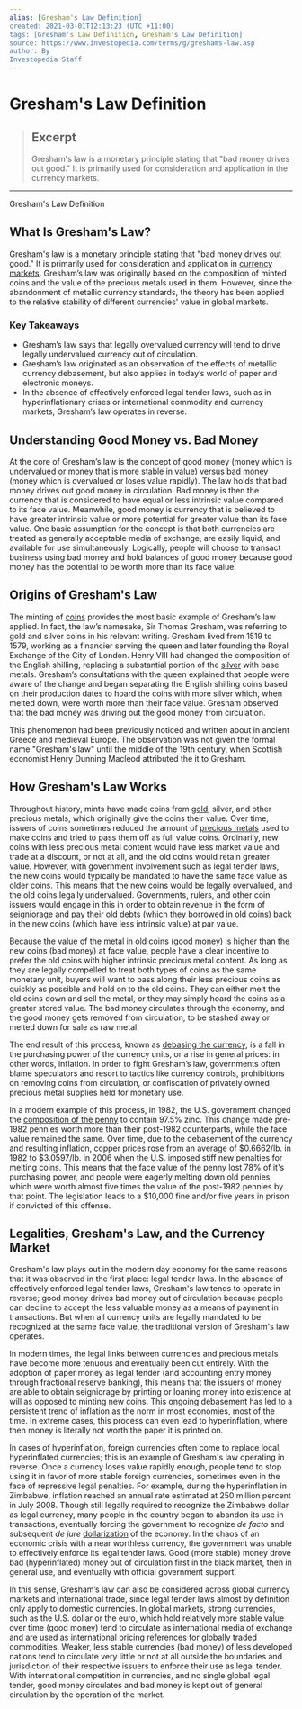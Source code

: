 ```yaml
---
alias: [Gresham's Law Definition]
created: 2021-03-01T12:13:23 (UTC +11:00)
tags: [Gresham's Law Definition, Gresham's Law Definition]
source: https://www.investopedia.com/terms/g/greshams-law.asp
author: By
Investopedia Staff
---
```


# Gresham's Law Definition

> ## Excerpt
> Gresham's law is a monetary principle stating that "bad money drives out good." It is primarily used for consideration and application in the currency markets.

---

Gresham's Law Definition
## What Is Gresham's Law?

Gresham's law is a monetary principle stating that "bad money drives out good." It is primarily used for consideration and application in [currency markets](https://www.investopedia.com/terms/forex/i/international-currency-markets.asp). Gresham’s law was originally based on the composition of minted coins and the value of the precious metals used in them. However, since the abandonment of metallic currency standards, the theory has been applied to the relative stability of different currencies' value in global markets.

### Key Takeaways

-   Gresham’s law says that legally overvalued currency will tend to drive legally undervalued currency out of circulation.
-   Gresham’s law originated as an observation of the effects of metallic currency debasement, but also applies in today’s world of paper and electronic moneys.
-   In the absence of effectively enforced legal tender laws, such as in hyperinflationary crises or international commodity and currency markets, Gresham’s law operates in reverse.

## Understanding Good Money vs. Bad Money

At the core of Gresham’s law is the concept of good money (money which is undervalued or money that is more stable in value) versus bad money (money which is overvalued or loses value rapidly). The law holds that bad money drives out good money in circulation. Bad money is then the currency that is considered to have equal or less intrinsic value compared to its face value. Meanwhile, good money is currency that is believed to have greater intrinsic value or more potential for greater value than its face value. One basic assumption for the concept is that both currencies are treated as generally acceptable media of exchange, are easily liquid, and available for use simultaneously. Logically, people will choose to transact business using bad money and hold balances of good money because good money has the potential to be worth more than its face value.

## Origins of Gresham's Law

The minting of [coins](https://www.investopedia.com/articles/economics/10/history-of-us-coinage.asp) provides the most basic example of Gresham’s law applied. In fact, the law’s namesake, Sir Thomas Gresham, was referring to gold and silver coins in his relevant writing. Gresham lived from 1519 to 1579, working as a financier serving the queen and later founding the Royal Exchange of the City of London. Henry VIII had changed the composition of the English shilling, replacing a substantial portion of the [silver](https://www.investopedia.com/terms/s/silver-standard.asp) with base metals. Gresham’s consultations with the queen explained that people were aware of the change and began separating the English shilling coins based on their production dates to hoard the coins with more silver which, when melted down, were worth more than their face value. Gresham observed that the bad money was driving out the good money from circulation. 

This phenomenon had been previously noticed and written about in ancient Greece and medieval Europe. The observation was not given the formal name "Gresham's law" until the middle of the 19th century, when Scottish economist Henry Dunning Macleod attributed the it to Gresham.

## How Gresham's Law Works

Throughout history, mints have made coins from [gold](https://www.investopedia.com/ask/answers/09/gold-standard.asp), silver, and other precious metals, which originally give the coins their value. Over time, issuers of coins sometimes reduced the amount of [precious metals](https://www.investopedia.com/terms/p/preciousmetal.asp) used to make coins and tried to pass them off as full value coins. Ordinarily, new coins with less precious metal content would have less market value and trade at a discount, or not at all, and the old coins would retain greater value. However, with government involvement such as legal tender laws, the new coins would typically be mandated to have the same face value as older coins. This means that the new coins would be legally overvalued, and the old coins legally undervalued. Governments, rulers, and other coin issuers would engage in this in order to obtain revenue in the form of [seigniorage](https://www.investopedia.com/terms/s/seigniorage.asp) and pay their old debts (which they borrowed in old coins) back in the new coins (which have less intrinsic value) at par value.

Because the value of the metal in old coins (good money) is higher than the new coins (bad money) at face value, people have a clear incentive to prefer the old coins with higher intrinsic precious metal content. As long as they are legally compelled to treat both types of coins as the same monetary unit, buyers will want to pass along their less precious coins as quickly as possible and hold on to the old coins. They can either melt the old coins down and sell the metal, or they may simply hoard the coins as a greater stored value. The bad money circulates through the economy, and the good money gets removed from circulation, to be stashed away or melted down for sale as raw metal.

The end result of this process, known as [debasing the currency](https://www.investopedia.com/terms/d/debasement.asp), is a fall in the purchasing power of the currency units, or a rise in general prices: in other words, inflation. In order to fight Gresham’s law, governments often blame speculators and resort to tactics like currency controls, prohibitions on removing coins from circulation, or confiscation of privately owned precious metal supplies held for monetary use.

In a modern example of this process, in 1982, the U.S. government changed the [composition of the penny](https://www.thebalance.com/the-copper-penny-is-worth-more-than-one-cent-809218) to contain 97.5% zinc. This change made pre-1982 pennies worth more than their post-1982 counterparts, while the face value remained the same. Over time, due to the debasement of the currency and resulting inflation, copper prices rose from an average of $0.6662/lb. in 1982 to $3.0597/lb. in 2006 when the U.S. imposed stiff new penalties for melting coins. This means that the face value of the penny lost 78% of it's purchasing power, and people were eagerly melting down old pennies, which were worth almost five times the value of the post-1982 pennies by that point. The legislation leads to a $10,000 fine and/or five years in prison if convicted of this offense.

## Legalities, Gresham's Law, and the Currency Market

Gresham's law plays out in the modern day economy for the same reasons that it was observed in the first place: legal tender laws. In the absence of effectively enforced legal tender laws, Gresham's law tends to operate in reverse; good money drives bad money out of circulation because people can decline to accept the less valuable money as a means of payment in transactions. But when all currency units are legally mandated to be recognized at the same face value, the traditional version of Gresham's law operates.

In modern times, the legal links between currencies and precious metals have become more tenuous and eventually been cut entirely. With the adoption of paper money as legal tender (and accounting entry money through fractional reserve banking), this means that the issuers of money are able to obtain seigniorage by printing or loaning money into existence at will as opposed to minting new coins. This ongoing debasement has led to a persistent trend of inflation as the norm in most economies, most of the time. In extreme cases, this process can even lead to hyperinflation, where then money is literally not worth the paper it is printed on.

In cases of hyperinflation, foreign currencies often come to replace local, hyperinflated currencies; this is an example of Gresham's law operating in reverse. Once a currency loses value rapidly enough, people tend to stop using it in favor of more stable foreign currencies, sometimes even in the face of repressive legal penalties. For example, during the hyperinflation in Zimbabwe, inflation reached an annual rate estimated at 250 million percent in July 2008. Though still legally required to recognize the Zimbabwe dollar as legal currency, many people in the country began to abandon its use in transactions, eventually forcing the government to recognize _de facto_ and subsequent _de jure_ [dollarization](https://www.investopedia.com/terms/d/dollarization.asp) of the economy. In the chaos of an economic crisis with a near worthless currency, the government was unable to effectively enforce its legal tender laws. Good (more stable) money drove bad (hyperinflated) money out of circulation first in the black market, then in general use, and eventually with official government support. 

In this sense, Gresham’s law can also be considered across global currency markets and international trade, since legal tender laws almost by definition only apply to domestic currencies. In global markets, strong currencies, such as the U.S. dollar or the euro, which hold relatively more stable value over time (good money) tend to circulate as international media of exchange and are used as international pricing references for globally traded commodities. Weaker, less stable currencies (bad money) of less developed nations tend to circulate very little or not at all outside the boundaries and jurisdiction of their respective issuers to enforce their use as legal tender. With international competition in currencies, and no single global legal tender, good money circulates and bad money is kept out of general circulation by the operation of the market.
